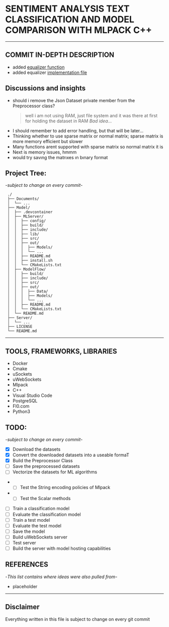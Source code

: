 # SENTIMENT ANALYSIS TEXT CLASSIFICATION AND MODEL COMPARISON WITH MLPACK C++

---

## COMMIT IN-DEPTH DESCRIPTION

- added [equalizer function](./Model/ModelFlow/include/StringManipulation.hpp)
- added equalizer [implementation file](./Model/ModelFlow/src/StringManipulation.cpp)

## Discussions and insights

- should i remove the Json Dataset private member from the Preprocessor class?
  > well i am not using RAM, just file system and it was there at first for holding the dataset in RAM _Bad idea_...
- I should remember to add error handling, but that will be later...
- Thinking whether to use sparse matrix or normal matrix; sparse matrix is more memory efficient but slower
- Many functions arent supported with sparse matrix so normal matrix it is
- Next is memory issues, hmmm
- would try savıng the matrıxes ın bınary format

## Project Tree:

-_subject to change on every commit_-

```
 ./
 ├── Documents/
 │  └── ...
 ├── Model/
 │  ├── .devcontainer
 │  ├── MLServer/
 │  │  ├── config/
 │  │  ├── build/
 │  │  ├── include/
 │  │  ├── lib/
 │  │  ├── src/
 │  │  ├── out/
 │  │  │  ├── Models/
 │  │  │  └── ...
 │  │  ├── README.md
 │  │  ├── install.sh
 │  │  └── CMakeLists.txt
 │  ├── ModelFlow/
 │  │  ├── build/
 │  │  ├── include/
 │  │  ├── src/
 │  │  ├── out/
 │  │  │  ├── Data/
 │  │  │  ├── Models/
 │  │  │  └── ...
 │  │  ├── README.md
 │  │  └── CMakeLists.txt
 │  └── README.md
 ├── Server/
 │  └── ...
 ├── LICENSE
 └── README.md
```

---

## TOOLS, FRAMEWORKS, LIBRARIES

- Docker
- Cmake
- uSockets
- uWebSockets
- Mlpack
- C++
- Visual Studio Code
- PostgreSQL
- Fl0.com
- Python3

## TODO:

-_subject to change on every commit_-

- [x] Download the datasets
- [x] Convert the downloaded datasets into a useable formaT
- [x] Build the Preprocessor Class
- [ ] Save the preprocessed datasets
- [ ] Vectorize the datasets for ML algorithms
- - [ ] Test the String encoding policies of Mlpack
- - [ ] Test the Scalar methods
- [ ] Train a classification model
- [ ] Evaluate the classification model
- [ ] Train a test model
- [ ] Evaluate the test model
- [ ] Save the model
- [ ] Build uWebSockets server
- [ ] Test server
- [ ] Build the server with model hosting capabilities

## REFERENCES

-_This list contains where ideas were also pulled from_-

- placeholder

---

## Disclaimer

Everything written in this file is subject to change on every git commit
